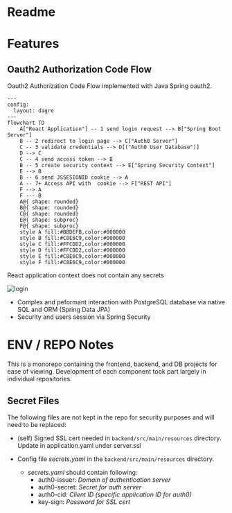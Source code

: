 # Readme

# Features

## Oauth2 Authorization Code Flow

Oauth2 Authorization Code Flow implemented with Java Spring oauth2.

```mermaid
---
config:
  layout: dagre
---
flowchart TD
    A["React Application"] -- 1 send login request --> B["Spring Boot Server"]
    B -- 2 redirect to login page --> C["Auth0 Server"]
    C -- 3 validate credentials --> D[("Auth0 User Database")]
    D --> C
    C -- 4 send access token --> B
    B -- 5 create security context --> E["Spring Security Context"]
    E --> B
    B -- 6 send JSSESIONID cookie --> A
    A -- 7+ Access API with  cookie --> F["REST API"]
    F --> A
    F --- B
    A@{ shape: rounded}
    B@{ shape: rounded}
    C@{ shape: rounded}
    E@{ shape: subproc}
    F@{ shape: subproc}
    style A fill:#BBDEFB,color:#000000
    style B fill:#C8E6C9,color:#000000
    style C fill:#FFCDD2,color:#000000
    style D fill:#FFCDD2,color:#000000
    style E fill:#C8E6C9,color:#000000
    style F fill:#C8E6C9,color:#000000
```

React application context does not contain any secrets

![login](https://github.com/user-attachments/assets/a4fe1e81-9e61-4b07-a85c-dceb714c3091)



- Complex and peformant interaction with PostgreSQL database via native SQL and ORM (Spring Data JPA)
- Security and users session via Spring Security





# ENV / REPO Notes
This is a monorepo containing the frontend, backend, and DB projects for ease of viewing. Development of each component took part largely in individual repositories. 

## Secret Files
The following files are not kept in the repo for security purposes and will need to be replaced:

- (self) Signed SSL cert needed in ```backend/src/main/resources``` directory. Update in application.yaml under server.ssl

- Config file _secrets.yaml_ in the ```backend/src/main/resources``` directory.
  - _secrets.yaml_ should contain following:
    - auth0-issuer: _Domain of authentication server_
    - auth0-secret: _Secret for auth server_
    - auth0-cid: _Client ID (specific application ID for auth0)_
    - key-sign: _Password for SSL cert_
